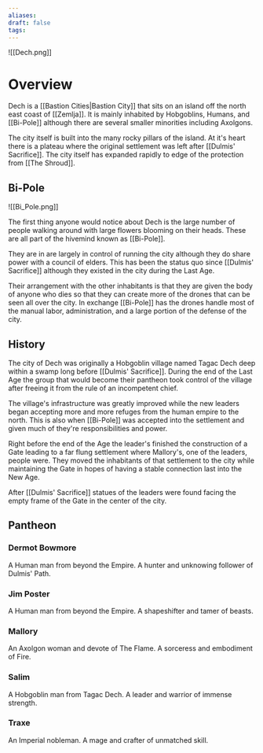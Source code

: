 ```yaml
---
aliases: 
draft: false
tags:
---
```


![[Dech.png]]
# Overview
 
Dech is a [[Bastion Cities|Bastion City]] that sits on an island off the north east coast of [[Zemlja]]. It is mainly inhabited by Hobgoblins, Humans, and [[Bi-Pole]] although there are several smaller minorities including Axolgons.

The city itself is built into the many rocky pillars of the island. At it's heart there is a plateau where the original settlement was left after [[Dulmis' Sacrifice]]. The city itself has expanded rapidly to edge of the protection from [[The Shroud]].
## Bi-Pole

![[Bi_Pole.png]]
 
The first thing anyone would notice about Dech is the large number of people walking around with large flowers blooming on their heads. These are all part of the hivemind known as [[Bi-Pole]].

They are in are largely in control of running the city although they do share power with a council of elders. This has been the status quo since [[Dulmis' Sacrifice]] although they existed in the city during the Last Age.

Their arrangement with the other inhabitants is that they are given the body of anyone who dies so that they can create more of the drones that can be seen all over the city. In exchange [[Bi-Pole]] has the drones handle most of the manual labor, administration, and a large portion of the defense of the city.

 
## History

The city of Dech was originally a Hobgoblin village named Tagac Dech deep within a swamp long before [[Dulmis' Sacrifice]]. During the end of the Last Age the group that would become their pantheon took control of the village after freeing it from the rule of an incompetent chief.

The village's infrastructure was greatly improved while the new leaders began accepting more and more refuges from the human empire to the north. This is also when [[Bi-Pole]] was accepted into the settlement and given much of they're responsibilities and power.

Right before the end of the Age the leader's finished the construction of a Gate leading to a far flung settlement where Mallory's, one of the leaders, people were. They moved the inhabitants of that settlement to the city while maintaining the Gate in hopes of having a stable connection last into the New Age.

After [[Dulmis' Sacrifice]] statues of the leaders were found facing the empty frame of the Gate in the center of the city.

## Pantheon
### Dermot Bowmore

A Human man from beyond the Empire.
A hunter and unknowing follower of Dulmis' Path.
### Jim Poster

A Human man from beyond the Empire.
A shapeshifter and tamer of beasts.
### Mallory

An Axolgon woman and devote of The Flame.
A sorceress and embodiment of Fire.
### Salim

A Hobgoblin man from Tagac Dech.
A leader and warrior of immense strength.
### Traxe

An Imperial nobleman.
A mage and crafter of unmatched skill.